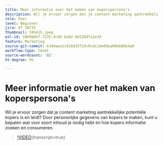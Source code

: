 ```yaml
---
title: Meer informatie over het maken van koperspersona's
description: Wil je ervoor zorgen dat je content marketing aantrekkelijke potentiële kopers is en leidt? Door persoonlijke gegevens van kopers te maken, kunt u bepalen wat voor soort inhoud je nodig hebt en hoe kopers informatie zoeken en consumeren.
role: User
level: Beginner
jira: KT-10732
thumbnail: 345415.jpeg
exl-id: 50b9b05f-7235-4c9b-ba92-8d1284fa2e3d
feature: Marketing
source-git-commit: 63d4aea1c818d35724c0cdc14e69ea00eb06b4a0
workflow-type: tm+mt
source-wordcount: '82'
ht-degree: 0%

---
```


# Meer informatie over het maken van koperspersona&#39;s

Wil je ervoor zorgen dat je content marketing aantrekkelijke potentiële kopers is en leidt? Door persoonlijke gegevens van kopers te maken, kunt u bepalen wat voor soort inhoud je nodig hebt en hoe kopers informatie zoeken en consumeren.

>[!VIDEO](https://video.tv.adobe.com/v/345415/?quality=12&learn=on){transcript=true}
